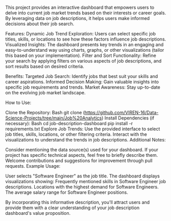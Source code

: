 This project provides an interactive dashboard that empowers users to delve into current job market trends based on their interests or career goals. By leveraging data on job descriptions, it helps users make informed decisions about their job search.

Features:
Dynamic Job Trend Exploration: Users can select specific job titles, skills, or locations to see how these factors influence job descriptions.
Visualized Insights: The dashboard presents key trends in an engaging and easy-to-understand way using charts, graphs, or other visualizations (tailor this based on your implementation).
Filter and Sort Functionality: Refine your search by applying filters on various aspects of job descriptions, and sort results based on desired criteria.

Benefits:
Targeted Job Search: Identify jobs that best suit your skills and career aspirations.
Informed Decision Making: Gain valuable insights into specific job requirements and trends.
Market Awareness: Stay up-to-date on the evolving job market landscape.

How to Use:

Clone the Repository:
Bash
git clone (https://github.com/VIREN-16/Data-Science-Projects/tree/main/Job%20Analytics)
Install Dependencies (if necessary):
Bash
cd job-description-dashboard
pip install -r requirements.txt
Explore Job Trends:
Use the provided interface to select job titles, skills, locations, or other filtering criteria.
Interact with the visualizations to understand the trends in job descriptions.
Additional Notes:

Consider mentioning the data source(s) used for your dashboard.
If your project has specific technical aspects, feel free to briefly describe them.
Welcome contributions and suggestions for improvement through pull requests.
Example Usage:

User selects "Software Engineer" as the job title.
The dashboard displays visualizations showing:
Frequently mentioned skills in Software Engineer job descriptions.
Locations with the highest demand for Software Engineers.
The average salary range for Software Engineer positions.

By incorporating this informative description, you'll attract users and provide them with a clear understanding of your job description dashboard's value proposition.
